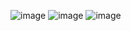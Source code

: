 ![image](https://github.com/DeadWish56/Postman/assets/96474689/f7940646-9249-46c1-8c51-ff27b075181b)
![image](https://github.com/DeadWish56/Postman/assets/96474689/795a88a9-5a8b-424b-a554-42c48e6edd5b)
![image](https://github.com/DeadWish56/Postman/assets/96474689/625cf311-ead1-4d1e-a63b-c649478817c5)
